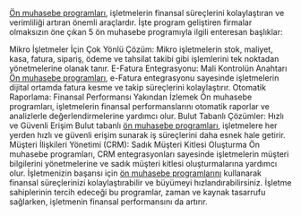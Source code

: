 [Ön muhasebe programları](https://tamsoft.com.tr/), işletmelerin finansal süreçlerini kolaylaştıran ve verimliliği artıran önemli araçlardır. İşte program geliştiren firmalar olmaksızın öne çıkan 5 ön muhasebe programıyla ilgili enteresan başlıklar:

Mikro İşletmeler İçin Çok Yönlü Çözüm: Mikro işletmelerin stok, maliyet, kasa, fatura, sipariş, ödeme ve tahsilat takibi gibi işlemlerini tek noktadan yönetmelerine olanak tanır.
E-Fatura Entegrasyonu: Mali Kontrolün Anahtarı [Ön muhasebe programları](https://tamsoft.com.tr/), e-Fatura entegrasyonu sayesinde işletmelerin dijital ortamda fatura kesme ve takip süreçlerini kolaylaştırır.
Otomatik Raporlama: Finansal Performansı Yakından İzlemek Ön muhasebe programları, işletmelerin finansal performanslarını otomatik raporlar ve analizlerle değerlendirmelerine yardımcı olur.
Bulut Tabanlı Çözümler: Hızlı ve Güvenli Erişim Bulut tabanlı [ön muhasebe programları](https://tamsoft.com.tr/), işletmelere her yerden hızlı ve güvenli erişim sunarak iş süreçlerini daha esnek hale getirir.
Müşteri İlişkileri Yönetimi (CRM): Sadık Müşteri Kitlesi Oluşturma Ön muhasebe programları, CRM entegrasyonları sayesinde işletmelerin müşteri bilgilerini yönetmelerine ve sadık müşteri kitlesi oluşturmalarına yardımcı olur.
İşletmenizin başarısı için [ön muhasebe programlarını](https://tamsoft.com.tr/) kullanarak finansal süreçlerinizi kolaylaştırabilir ve büyümeyi hızlandırabilirsiniz. İşletme sahiplerinin tercih edeceği bu programlar, zaman ve kaynak tasarrufu sağlarken, işletmenin finansal performansını da artırır.
